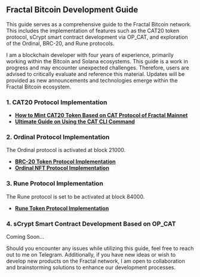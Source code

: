## Fractal Bitcoin Development Guide

This guide serves as a comprehensive guide to the Fractal Bitcoin network.
 This includes the implementation of features such as the CAT20 token protocol, sCrypt smart contract development via OP_CAT, and exploration of the Ordinal, BRC-20, and Rune protocols.


I am a blockchain developer with four years of experience, primarily working within the Bitcoin and Solana ecosystems. This guide is a work in progress and may encounter unexpected challenges. Therefore, users are advised to critically evaluate and reference this material. Updates will be provided as new announcements and technologies emerge within the Fractal Bitcoin ecosystem.

### 1. CAT20 Protocol Implementation

- **[How to Mint CAT20 Token Based on CAT Protocol of Fractal Mainnet](./CAT20/CAT20_Token_Mint_Guide.md)**
- **[Ultimate Guide on Using the CAT CLI Command](./CAT20/CAT_CLI_Guide.md)**

### 2. Ordinal Protocol Implementation

The Ordinal protocol is  activated at block 21000.
- **[BRC-20 Token Protocol Implementation](./Ordinal/BRC20-Token-Management.md)**
- **[Ordinal NFT Protocol Implementation]()**

### 3. Rune Protocol Implementation

The Rune protocol is set to be activated at block 84000.

- **[Rune Token Protocol Implementation]()**

### 4. sCrypt Smart Contract Development Based on OP_CAT

Coming Soon...

Should you encounter any issues while utilizing this guide, feel free to reach out to me on Telegram. Additionally, if you have new ideas or wish to develop new products on the Fractal network, I am open to collaboration and brainstorming solutions to enhance our development processes. 
